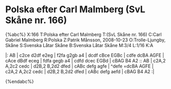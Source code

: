 # Polska efter Carl Malmberg  (SvL Skåne nr. 166)

{%abc%}
X:166
T:Polska efter Carl Malmberg 
T:(SvL Skåne nr. 166)
C:Carl Gabriel Malmberg
R:Polska
Z:Patrik Månsson, 2008-10-23 
O:Trolle-Ljungby, Skåne
S:Svenska Låtar Skåne
B:Svenska Låtar Skåne
M:3/4
L:1/16
K:A

|: AB | c2ce d2df e2eg | f2fa g2gb a4 | dcdf cBce EGBc |
cdfe dcBA AGFE | cAce dBdf eceg | fdfa gegb a4 |
cdfd dcec EGBd | cBAG B4 A2 :: AB | c2A,2 A,2c2 cedc |
d2B,2 B,2d2 dfed | cABc defg agfe | ^defe =dcBA AGFE |
c2A,2 A,2c2 cedc | d2B,2 B,2d2 dfed | cABc defg aefd | cBAG B4 A2 :|



{%endabc%}

